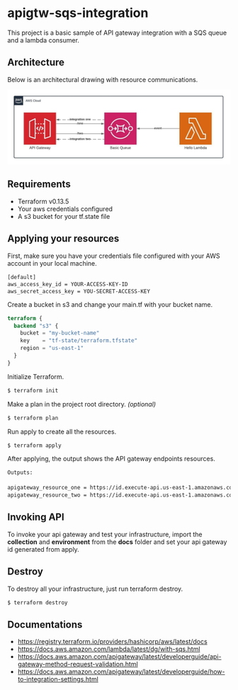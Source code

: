 # apigtw-sqs-integration

This project is a basic sample of API gateway integration with a SQS queue and a lambda consumer.

## Architecture

Below is an architectural drawing with resource communications.

![architecture](./docs/apigtw-sqs-integration.jpeg)

## Requirements
- Terraform v0.13.5
- Your aws credentials configured
- A s3 bucket for your tf.state file

## Applying your resources

First, make sure you have your credentials file configured with your AWS account in your local machine.

```editorconfig
[default]
aws_access_key_id = YOUR-ACCESS-KEY-ID
aws_secret_access_key = YOU-SECRET-ACCESS-KEY
```

Create a bucket in s3 and change your main.tf with your bucket name.

```terraform
terraform {
  backend "s3" {
    bucket = "my-bucket-name"
    key    = "tf-state/terraform.tfstate"
    region = "us-east-1"
  }
}
```

Initialize Terraform.

```bash
$ terraform init
```

Make a plan in the project root directory. *(optional)*

```bash
$ terraform plan
```

Run apply to create all the resources.

```bash
$ terraform apply
```

After applying, the output shows the API gateway endpoints resources.

```bash
Outputs:

apigateway_resource_one = https://id.execute-api.us-east-1.amazonaws.com/dev/one
apigateway_resource_two = https://id.execute-api.us-east-1.amazonaws.com/dev/two
```

## Invoking API
To invoke your api gateway and test your infrastructure, import the **collection** and **environment** from the **docs** folder and set your api gateway id generated from apply.

## Destroy

To destroy all your infrastructure, just run terraform destroy.

```bash
$ terraform destroy
```

## Documentations

- https://registry.terraform.io/providers/hashicorp/aws/latest/docs
- https://docs.aws.amazon.com/lambda/latest/dg/with-sqs.html
- https://docs.aws.amazon.com/apigateway/latest/developerguide/api-gateway-method-request-validation.html
- https://docs.aws.amazon.com/apigateway/latest/developerguide/how-to-integration-settings.html
